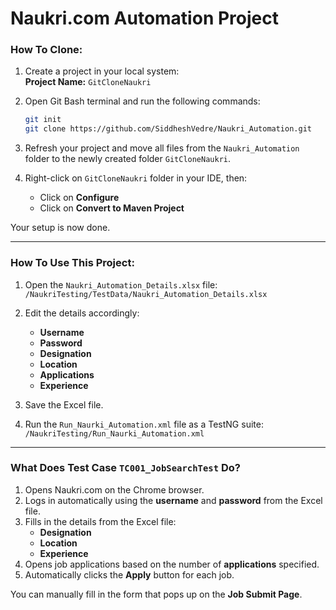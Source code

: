
# Naukri.com Automation Project

### How To Clone:

1. Create a project in your local system:  
   **Project Name:** `GitCloneNaukri`
   
2. Open Git Bash terminal and run the following commands:

   ```bash
   git init
   git clone https://github.com/SiddheshVedre/Naukri_Automation.git
   ```

3. Refresh your project and move all files from the `Naukri_Automation` folder to the newly created folder `GitCloneNaukri`.

4. Right-click on `GitCloneNaukri` folder in your IDE, then:
   - Click on **Configure**
   - Click on **Convert to Maven Project**

Your setup is now done.

---

### How To Use This Project:

1. Open the `Naukri_Automation_Details.xlsx` file:  
   `/NaukriTesting/TestData/Naukri_Automation_Details.xlsx`

2. Edit the details accordingly:
   - **Username**
   - **Password**
   - **Designation**
   - **Location**
   - **Applications**
   - **Experience**

3. Save the Excel file.

4. Run the `Run_Naurki_Automation.xml` file as a TestNG suite:  
   `/NaukriTesting/Run_Naurki_Automation.xml`

---

### What Does Test Case `TC001_JobSearchTest` Do?

1. Opens Naukri.com on the Chrome browser.
2. Logs in automatically using the **username** and **password** from the Excel file.
3. Fills in the details from the Excel file:
   - **Designation**
   - **Location**
   - **Experience**
4. Opens job applications based on the number of **applications** specified.
5. Automatically clicks the **Apply** button for each job.

You can manually fill in the form that pops up on the **Job Submit Page**.
